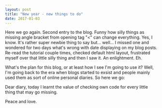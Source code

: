```yaml
---
layout: post
title: "New year - new things to do"
date: 2017-01-03
---
```


Here we go again. Second entry to the blog. Funny how silly things as missing angle bracket from opening tag "<" can change everything. Yes, I know. It's rather super newbie thing to say but... well... I missed one and wondered for two days what's wrong with date displaying on my blog posts. Re-read the tutorial couple times, checked default html layout, frustrated myself over that little silly thing and then I saw it. An enlightment. Eh.

What's the plan for this blog, or at least how I see I'm going to use it? Well, I'm going back to the era when blogs started to exsist and people mainly used them as sort of online personal diaries. So here we go:

Dear diary, today I learnt the value of checking own code for every little thing that may go missing. 

Peace and love.
